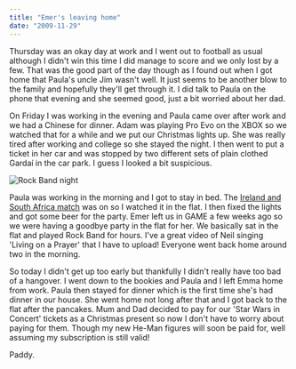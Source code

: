 ```yaml
---
title: "Emer's leaving home"
date: "2009-11-29"
---
```

Thursday was an okay day at work and I went out to football as usual although I didn't win this time I did manage to score and we only lost by a few. That was the good part of the day though as I found out when I got home that Paula's uncle Jim wasn't well. It just seems to be another blow to the family and hopefully they'll get through it. I did talk to Paula on the phone that evening and she seemed good, just a bit worried about her dad.

On Friday I was working in the evening and Paula came over after work and we had a Chinese for dinner. Adam was playing Pro Evo on the XBOX so we watched that for a while and we put our Christmas lights up. She was really tired after working and college so she stayed the night. I then went to put a ticket in her car and was stopped by two different sets of plain clothed Garda&iacute; in the car park. I guess I looked a bit suspicious.

![Rock Band night](/images/PB290341.JPG "Emer on drums and Durno belting out the tunes")

Paula was working in the morning and I got to stay in bed. The [Ireland and South Africa match](http://www.rte.ie/sport/rugby/2009/1128/ireland_southafrica1.html) was on so I watched it in the flat. I then fixed the lights and got some beer for the party. Emer left us in GAME a few weeks ago so we were having a goodbye party in the flat for her. We basically sat in the flat and played Rock Band for hours. I've a great video of Neil singing 'Living on a Prayer' that I have to upload! Everyone went back home around two in the morning.

So today I didn't get up too early but thankfully I didn't really have too bad of a hangover. I went down to the bookies and Paula and I left Emma home from work. Paula then stayed for dinner which is the first time she's had dinner in our house. She went home not long after that and I got back to the flat after the pancakes. Mum and Dad decided to pay for our 'Star Wars in Concert' tickets as a Christmas present so now I don't have to worry about paying for them. Though my new He-Man figures will soon be paid for, well assuming my subscription is still valid!

Paddy.